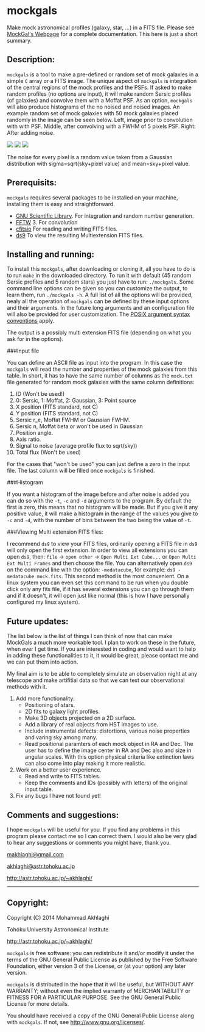 mockgals
=========

Make mock astronomical profiles (galaxy, star, ...) in a FITS file.
Please see [MockGal's Webpage](http://astr.tohoku.ac.jp/~akhlaghi/mockgals)
for a complete documentation. This here is just a short summary.

Description:
------------

`mockgals` is a tool to make a pre-defined or random set of mock
galaxies in a simple `C` array or a FITS image.  The unique aspect of
`mockgals` is integration of the central regions of the mock profiles
and the PSFs.  If asked to make random profiles (no options are
input), it will make random Sersic profiles (of galaxies) and convolve
them with a Moffat PSF. As an option, `mockgals` will also produce
histograms of the no noised and noised images.  An example random set
of mock galaxies with 50 mock galaxies placed randomly in the image
can be seen below. Left, image prior to convolution with with PSF.
Middle, after convolving with a FWHM of 5 pixels PSF. Right: After
adding noise.

<img src="https://raw.github.com/makhlaghi/mockgals/master/doc/mockgals-figures/s1_noconv.jpg" />
<img src="https://raw.github.com/makhlaghi/mockgals/master/doc/mockgals-figures/s1_conv.jpg" />
<img src="https://raw.github.com/makhlaghi/mockgals/master/doc/mockgals-figures/s1_noised.jpg" />
    
The noise for every pixel is a random value taken from a Gaussian
distribution with sigma=sqrt(sky+pixel value) and mean=sky+pixel value.


Prerequisits:
------------
`mockgals` requires several packages to be installed on your
machine, installing them is easy and straightforward. 

- [GNU Scientific Library](http://www.gnu.org/software/gsl/).
  For integration and random number generation.
- [FFTW](http://www.fftw.org/) 3.
  For convolution
- [cfitsio](http://heasarc.nasa.gov/fitsio/fitsio.html)
  For reading and writing FITS files.
- [ds9](http://ds9.si.edu/site/Home.html)
  To view the resulting Multiextension FITS files.

Installing and running:
------------

To install this `mockgals`, after downloading or cloning it, all you
have to do is to run `make` in the downloaded directory.  To run it
with default (45 random Sersic profiles and 5 random stars) you just
have to run: `./mockgals`. Some command line options can be given so
you can customize the output, to learn them, run `./mockgals -h`.  A
full list of all the options will be provided, nealy all the operation
of `mockgals` can be defined by these input options and their
arguments. In the future long arguments and an configuration file will
also be provided for user customization. The [POSIX argument syntax 
conventions](http://www.gnu.org/software/libc/manual/html_node/Argument-Syntax.html#Argument-Syntax) apply.

The output is a possibly multi extension FITS file (depending on what
you ask for in the options).


###Input file

You can define an ASCII file as input into the program.  In this case
the `mockgals` will read the number and properties of the mock
galaxies from this table. In short, it has to have the same number of
columns as the `mock.txt` file generated for random mock galaxies with
the same column definitions:

1. ID (Won't be used!)
2. 0: Sersic, 1: Moffat, 2: Gaussian, 3: Point source
3. X position (FITS standard, not C)
4. Y position (FITS standard, not C)
5. Sersic r_e, Moffat FWHM or Gaussian FWHM.
6. Sersic n, Moffat beta or won't be used in Gaussian 
7. Position angle.
8. Axis ratio.
9. Signal to noise (average profile flux to sqrt(sky))
10. Total flux (Won't be used)

For the cases that "won't be used" you can just define a zero in the
input file. The last column will be filled once `mockgals` is finished.

###Histogram

If you want a histogram of the image before and after noise is added
you can do so with the `-t`, `-c` and `-d` arguments to the
program. By default the first is zero, this means that no histogram
will be made. But if you give it any positive value, it will make a
histogram in the range of the values you give to `-c` and `-d`, with
the number of bins between the two being the value of `-t`.

###Viewing Multi extension FITS files:

I recommend `ds9` to view your FITS files, ordinarily opening a FITS
file in `ds9` will only open the first extension.  In order to view
all extensions you can open `ds9`, then: `file` -> `open other` ->
`Open Multi Ext Cube...` or `Open Multi Ext Multi Frames` and then
choose the file.  You can alternatively open `ds9` on the command line
with the option: `-medatacube`, for example: `ds9 -medatacube
mock.fits`.  This second method is the most convenient. On a linux
system you can even set this command to be run when you double click
only any fits file, if it has several extensions you can go through them
and if it doesn't, it will open just like normal (this is how I have 
personally configured my linux system).

Future updates:
------------

The list below is the list of things I can think of now that can make
MockGals a much more workable tool. I plan to work on these in the
future, when ever I get time. If you are interested in coding and would
want to help in adding these functionalities to it, it would be great,
please contact me and we can put them into action.

My final aim is to be able to completely simulate an observation night
at any telescope and make artifitial data so that we can test our
observational methods with it.

1. Add more functionality:
   - Positioning of stars.
   - 2D fits to galaxy light profiles.
   - Make 3D objects projected on a 2D surface.
   - Add a library of real objects from HST images to use.
   - Include instrumental defects: distortions, 
     various noise properties and varing sky among many.
   - Read positional paramters of each mock object in RA 
     and Dec. The user has to define the image center in RA 
     and Dec also and size in angular scales. With this 
     option physical criteria like extinction laws can also 
     come into play making it more realistic.
2. Work on a better user experience.
   - Read and write to FITS tables.
   - Keep the comments and IDs (possibly with letters) of the 
     original input table.
3. Fix any bugs I have not found yet!

Comments and suggestions:
----------------------------------------

I hope `mockgals` will be useful for you. If you find any problems in
this program please contact me so I can correct them. I would also be
very glad to hear any suggestions or comments you might have, thank
you.

makhlaghi@gmail.com 

akhlaghi@astr.tohoku.ac.jp

http://astr.tohoku.ac.jp/~akhlaghi/

----------------------------------------
Copyright:
----------------------------------------
Copyright (C) 2014 Mohammad Akhlaghi

Tohoku University Astronomical Institute

http://astr.tohoku.ac.jp/~akhlaghi/

`mockgals` is free software: you can redistribute it and/or modify
it under the terms of the GNU General Public License as published by
the Free Software Foundation, either version 3 of the License, or
(at your option) any later version.

`mockgals` is distributed in the hope that it will be useful,
but WITHOUT ANY WARRANTY; without even the implied warranty of
MERCHANTABILITY or FITNESS FOR A PARTICULAR PURPOSE.  See the
GNU General Public License for more details.

You should have received a copy of the GNU General Public License
along with `mockgals`.  If not, see <http://www.gnu.org/licenses/>.
